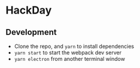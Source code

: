# HackDay

## Development

+ Clone the repo, and `yarn` to install dependencies
+ `yarn start` to start the webpack dev server
+ `yarn electron` from another terminal window